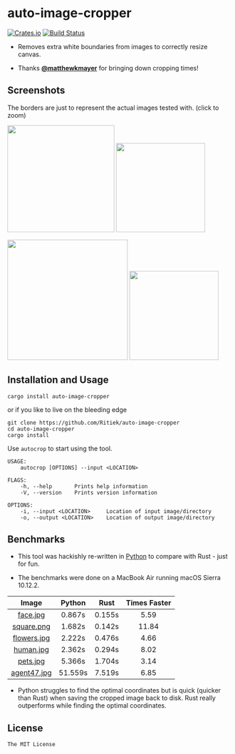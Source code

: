# auto-image-cropper

[![Crates.io](https://img.shields.io/crates/v/auto-image-cropper.svg)](https://crates.io/crates/auto-image-cropper/) [![Build Status](https://travis-ci.org/ritiek/auto-image-cropper.svg?branch=master)](https://travis-ci.org/ritiek/auto-image-cropper/)

- Removes extra white boundaries from images to correctly resize canvas.

- Thanks **[@matthewkmayer](https://github.com/matthewkmayer)** for bringing down cropping times!

## Screenshots

The borders are just to represent the actual images tested with.
(click to zoom)

<img src="http://i.imgur.com/3pc600q.jpg" width="240">            <img src="http://i.imgur.com/nMR1ZuV.jpg" width="200">

<img src="http://i.imgur.com/QIXGDCk.jpg" width="270">            <img src="http://i.imgur.com/NTfeN3e.jpg" width="200">

## Installation and Usage

```
cargo install auto-image-cropper
```

or if you like to live on the bleeding edge

```
git clone https://github.com/Ritiek/auto-image-cropper
cd auto-image-cropper
cargo install
```

Use `autocrop` to start using the tool.

```
USAGE:
    autocrop [OPTIONS] --input <LOCATION>

FLAGS:
    -h, --help       Prints help information
    -V, --version    Prints version information

OPTIONS:
    -i, --input <LOCATION>     Location of input image/directory
    -o, --output <LOCATION>    Location of output image/directory
```

## Benchmarks

- This tool was hackishly re-written in [Python](python/) to compare with Rust - just for fun.

- The benchmarks were done on a MacBook Air running macOS Sierra 10.12.2.

|                  Image                  |  Python |  Rust  | Times Faster |
|:---------------------------------------:|:-------:|:------:|:------------:|
| [face.jpg](benchmarking/face.jpg)       |  0.867s | 0.155s |         5.59 |
| [square.png](benchmarking/square.png)   |  1.682s | 0.142s |        11.84 |
| [flowers.jpg](benchmarking/flowers.jpg) |  2.222s | 0.476s |         4.66 |
| [human.jpg](benchmarking/human.jpg)     |  2.362s | 0.294s |         8.02 |
| [pets.jpg](benchmarking/pets.jpg)       |  5.366s | 1.704s |         3.14 |
| [agent47.jpg](benchmarking/agent47.jpg) | 51.559s | 7.519s |         6.85 |

- Python struggles to find the optimal coordinates but is quick (quicker than Rust) when saving the cropped image back to disk. Rust really outperforms while finding the optimal coordinates.

## License

`The MIT License`
